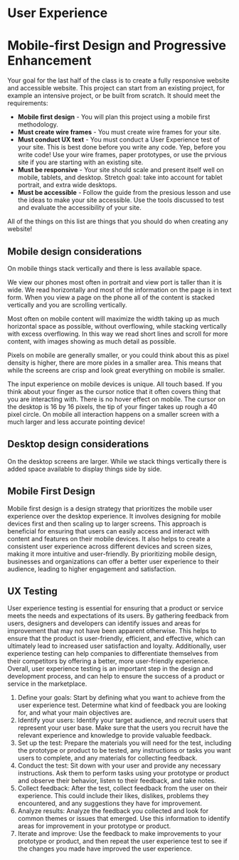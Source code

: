 # User Experience

# Mobile-first Design and Progressive Enhancement

Your goal for the last half of the class is to create a fully responsive website and accessible website. This project can start from an existing project, for example an intensive project, or be built from scratch. It should meet the requirements: 

- **Mobile first design** - You will plan this project using a mobile first methodology. 
- **Must create wire frames** - You must create wire frames for your site.
- **Must conduct UX text** - You must conduct a User Experience test of your site. This is best done before you write any code. Yep, before you write code! Use your wire frames, paper prototypes, or use the prvious site if you are starting with an existing site.
- **Must be responsive** - Your site should scale and present itself well on mobile, tablets, and desktop. Stretch goal: take into account for tablet portrait, and extra wide desktops. 
- **Must be accessible** - Follow the guide from the presious lesson and use the ideas to make your site accessible. Use the tools discussed to test and evaluate the accessibility of your site. 

All of the things on this list are things that you should do when creating any website! 

## Mobile design considerations

On mobile things stack vertically and there is less available space. 

We view our phones most often in portrait and view port is taller than it is wide. We read horizontally and most of the information on the page is in text form. When you view a page on the phone all of the content is stacked vertically and you are scrolling vertically. 

Most often on mobile content will maximize the width taking up as much horizontal space as possible, without overflowing, while stacking vertically with excess overflowing. In this way we read short lines and scroll for more content, with images showing as much detail as possible. 

Pixels on mobile are generally smaller, or you could think about this as pixel density is higher, there are more pixles in a smaller area. This means that while the screens are crisp and look great everything on mobile is smaller. 

The input experience on mobile devices is unique. All touch based. If you think about your finger as the cursor notice that it often covers thing that you are interacting with. There is no hover effect on mobile. The cursor on the desktop is 16 by 16 pixels, the tip of your finger takes up rough a 40 pixel circle. On mobile all interaction happens on a smaller screen with a much larger and less accurate pointing device! 

## Desktop design considerations

On the desktop screens are larger. While we stack things vertically there is added space available to display things side by side. 

## Mobile First Design 

Mobile first design is a design strategy that prioritizes the mobile user experience over the desktop experience. It involves designing for mobile devices first and then scaling up to larger screens. This approach is beneficial for ensuring that users can easily access and interact with content and features on their mobile devices. It also helps to create a consistent user experience across different devices and screen sizes, making it more intuitive and user-friendly. By prioritizing mobile design, businesses and organizations can offer a better user experience to their audience, leading to higher engagement and satisfaction.

## UX Testing

User experience testing is essential for ensuring that a product or service meets the needs and expectations of its users. By gathering feedback from users, designers and developers can identify issues and areas for improvement that may not have been apparent otherwise. This helps to ensure that the product is user-friendly, efficient, and effective, which can ultimately lead to increased user satisfaction and loyalty. Additionally, user experience testing can help companies to differentiate themselves from their competitors by offering a better, more user-friendly experience. Overall, user experience testing is an important step in the design and development process, and can help to ensure the success of a product or service in the marketplace.

1. Define your goals: Start by defining what you want to achieve from the user experience test. Determine what kind of feedback you are looking for, and what your main objectives are.
2. Identify your users: Identify your target audience, and recruit users that represent your user base. Make sure that the users you recruit have the relevant experience and knowledge to provide valuable feedback.
3. Set up the test: Prepare the materials you will need for the test, including the prototype or product to be tested, any instructions or tasks you want users to complete, and any materials for collecting feedback.
4. Conduct the test: Sit down with your user and provide any necessary instructions. Ask them to perform tasks using your prototype or product and observe their behavior, listen to their feedback, and take notes.
5. Collect feedback: After the test, collect feedback from the user on their experience. This could include their likes, dislikes, problems they encountered, and any suggestions they have for improvement.
6. Analyze results: Analyze the feedback you collected and look for common themes or issues that emerged. Use this information to identify areas for improvement in your prototype or product.
7. Iterate and improve: Use the feedback to make improvements to your prototype or product, and then repeat the user experience test to see if the changes you made have improved the user experience.

## 